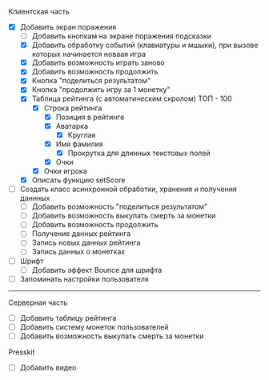 Клиентская часть
	
* [x] Добавить экран поражения
	* [ ] Добавить кнопкам на экране поражения подсказки	
	* [x] Добавить обработку событий (клавиатуры и мшыки), при вызове которых начинается новаая игра
	* [x] Добавить возможность играть заново
	* [x] Добавить возможность продолжить
	* [x] Кнопка "поделиться результатом"
	* [x] Кнопка "продолжить игру за 1 монетку"
	* [x] Таблица рейтинга (с автоматическим скролом) ТОП - 100
		* [x] Строка рейтинга
			* [x] Позиция в рейтинге
			* [x] Аватарка
				* [x] Круглая
			* [x] Имя фамилия
				* [x] Прокрутка для длинных текстовых полей
			* [x] Очки
		* [x] Очки игрока
	* [x] Описать функцию setScore

* [ ] Создать класс асинхронной обработки, хранения и получения даннных
	* [ ] Добавить возможность "поделиться результатом"
	* [ ] Добавить возможность выкупать смерть за монетки
	* [ ] Добавить возможность продолжить
	* [ ] Получение данных рейтинга
	* [ ] Запись новых данных рейтинга
	* [ ] Запись данных о монетках

* [ ] Шрифт
	* [ ] Добавить эффект Bounce для шрифта

* [ ] Запоминать настройки пользователя

-----

Серверная часть
* [ ] Добавить таблицу рейтинга
* [ ] Добавить систему монеток пользователей
* [ ] Добавить возможность выкупать смерть за монетки

Presskit
* [ ] Добавить видео